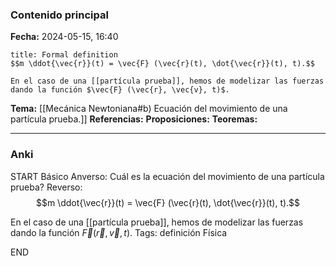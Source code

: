 ### Contenido principal

**Fecha:** 2024-05-15, 16:40

```ad-formal
title: Formal definition
$$m \ddot{\vec{r}}(t) = \vec{F} (\vec{r}(t), \dot{\vec{r}}(t), t).$$

En el caso de una [[partícula prueba]], hemos de modelizar las fuerzas dando la función $\vec{F} (\vec{r}, \vec{v}, t)$.
```

**Tema:** [[Mecánica Newtoniana#b) Ecuación del movimiento de una partícula prueba.]]
**Referencias:**
**Proposiciones:**
**Teoremas:**

---
### Anki

START
Básico
Anverso: Cuál es la ecuación del movimiento de una partícula prueba?
Reverso:
$$m \ddot{\vec{r}}(t) = \vec{F} (\vec{r}(t), \dot{\vec{r}}(t), t).$$

En el caso de una [[partícula prueba]], hemos de modelizar las fuerzas dando la función $\vec{F} (\vec{r}, \vec{v}, t)$.
Tags: definición Física
<!--ID: 1718033661355-->
END

